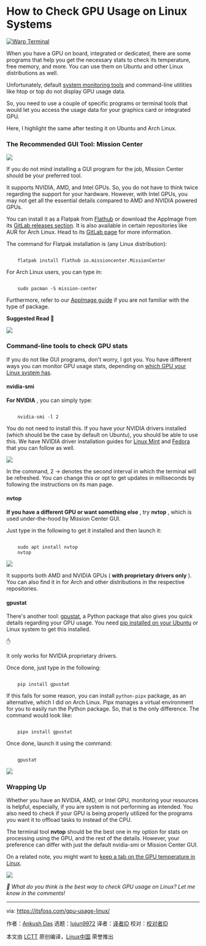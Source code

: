 [#]: subject: "How to Check GPU Usage on Linux Systems"
[#]: via: "https://itsfoss.com/gpu-usage-linux/"
[#]: author: "Ankush Das https://itsfoss.com/author/ankush/"
[#]: collector: "lujun9972/lctt-scripts-1705972010"
[#]: translator: " "
[#]: reviewer: " "
[#]: publisher: " "
[#]: url: " "

How to Check GPU Usage on Linux Systems
======

[![Warp Terminal][1]][2]

When you have a GPU on board, integrated or dedicated, there are some programs that help you get the necessary stats to check its temperature, free memory, and more. You can use them on Ubuntu and other Linux distributions as well.

Unfortunately, default [system monitoring tools][3] and command-line utilities like htop or top do not display GPU usage data.

So, you need to use a couple of specific programs or terminal tools that would let you access the usage data for your graphics card or integrated GPU.

Here, I highlight the same after testing it on Ubuntu and Arch Linux.

### The Recommended GUI Tool: Mission Center

![][4]

If you do not mind installing a GUI program for the job, Mission Center should be your preferred tool.

It supports NVIDIA, AMD, and Intel GPUs. So, you do not have to think twice regarding the support for your hardware. However, with Intel GPUs, you may not get all the essential details compared to AMD and NVIDIA powered GPUs.

You can install it as a Flatpak from [Flathub][5] or download the AppImage from its [GitLab releases section][6]. It is also available in certain repositories like AUR for Arch Linux. Head to its [GitLab page][7] for more information.

The command for Flatpak installation is (any Linux distribution):

```

    flatpak install flathub io.missioncenter.MissionCenter

```

For Arch Linux users, you can type in:

```

    sudo pacman -S mission-center

```

Furthermore, refer to our [AppImage guide][8] if you are not familiar with the type of package.

**Suggested Read 📖**

![][9]

### Command-line tools to check GPU stats

If you do not like GUI programs, don't worry, I got you. You have different ways you can monitor GPU usage stats, depending on [which GPU your Linux system has][10].

#### nvidia-smi

**For NVIDIA** , you can simply type:

```

    nvidia-smi -l 2

```

You do not need to install this. If you have your NVIDIA drivers installed (which should be the case by default on Ubuntu), you should be able to use this. We have NVIDIA driver installation guides for [Linux Mint][11] and [Fedora][12] that you can follow as well.

![][13]

In the command, 2 → denotes the second interval in which the terminal will be refreshed. You can change this or opt to get updates in milliseconds by following the instructions on its man page.

#### nvtop

**If you have a different GPU or want something else** , try **nvtop** , which is used under-the-hood by Mission Center GUI.

Just type in the following to get it installed and then launch it:

```

    sudo apt install nvtop
    nvtop

```

![][14]

It supports both AMD and NVIDIA GPUs ( **with proprietary drivers only** ). You can also find it in for Arch and other distributions in the respective repositories.

#### gpustat

There's another tool: [gpustat][15], a Python package that also gives you quick details regarding your GPU usage. You need [pip installed on your Ubuntu][16] or Linux system to get this installed.

✋

It only works for NVIDIA proprietary drivers.

Once done, just type in the following:

```

    pip install gpustat

```

If this fails for some reason, you can install `python-pipx` package, as an alternative, which I did on Arch Linux. Pipx manages a virtual environment for you to easily run the Python package. So, that is the only difference. The command would look like:

```

    pipx install gpustat

```

Once done, launch it using the command:

```

    gpustat

```

![][17]

### Wrapping Up

Whether you have an NVIDIA, AMD, or Intel GPU, monitoring your resources is helpful, especially, if you are system is not performing as intended. You also need to check if your GPU is being properly utilized for the programs you want it to offload tasks to instead of the CPU.

The terminal tool **nvtop** should be the best one in my option for stats on processing using the GPU, and the rest of the details. However, your preference can differ with just the default nvidia-smi or Mission Center GUI.

On a related note, you might want to [keep a tab on the GPU temperature in Linux][18].

![][9]

_💭 What do you think is the best way to check GPU usage on Linux? Let me know in the comments!_

--------------------------------------------------------------------------------

via: https://itsfoss.com/gpu-usage-linux/

作者：[Ankush Das][a]
选题：[lujun9972][b]
译者：[译者ID](https://github.com/译者ID)
校对：[校对者ID](https://github.com/校对者ID)

本文由 [LCTT](https://github.com/LCTT/TranslateProject) 原创编译，[Linux中国](https://linux.cn/) 荣誉推出

[a]: https://itsfoss.com/author/ankush/
[b]: https://github.com/lujun9972
[1]: https://itsfoss.com/assets/images/warp-terminal.webp
[2]: https://www.warp.dev?utm_source=its_foss&utm_medium=display&utm_campaign=linux_launch
[3]: https://itsfoss.com/linux-system-monitoring-tools/
[4]: https://itsfoss.com/content/images/2024/08/mission-center-gpu-usage.png
[5]: https://flathub.org/apps/io.missioncenter.MissionCenter
[6]: https://gitlab.com/mission-center-devs/mission-center/-/releases
[7]: https://gitlab.com/mission-center-devs/mission-center
[8]: https://itsfoss.com/use-appimage-linux/
[9]: https://itsfoss.com/content/images/size/w256h256/2022/12/android-chrome-192x192.png
[10]: https://itsfoss.com/check-graphics-card-linux/
[11]: https://itsfoss.com/nvidia-linux-mint/
[12]: https://itsfoss.com/install-nvidia-drivers-fedora/
[13]: https://itsfoss.com/content/images/2024/08/nvidia-smi.png
[14]: https://itsfoss.com/content/images/2024/08/nvtop.png
[15]: https://github.com/wookayin/gpustat
[16]: https://itsfoss.com/install-pip-ubuntu/
[17]: https://itsfoss.com/content/images/2024/08/gpustat.png
[18]: https://itsfoss.com/monitor-cpu-gpu-temp-linux/
